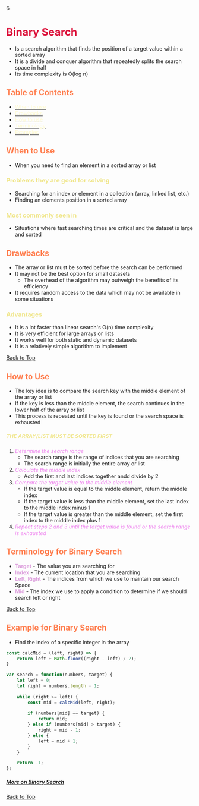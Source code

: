 <style>
r { color: Crimson }
o { color: Coral }
y { color: Khaki }
g { color: MediumSpringGreen }
b { color: SkyBlue }
i { color: Violet }
h { color:  Plum }
hh { color: Pink }
l { color: Lemonchiffon}
</style>6

# <h1 id='binary-search'><r>Binary Search</r></h1>
* Is a search algorithm that finds the position of a target value within a sorted array
* It is a divide and conquer algorithm that repeatedly splits the search space in half
* Its time complexity is O(log n)

## <h2 id='table-of-contents'><o>Table of Contents</o></h2>
* [<l>When to use</l>](#when-to-use)
* [<l>Drawbacks</l>](#drawbacks)
* [<l>How to use</l>](#how-to-use)
* [<l>Terminology</l>](#terminology)
* [<l>Examples</l>](#examples)

## <h2 id='when-to-use'><o>When to Use</o></h2>
* When you need to find an element in a sorted array or list
### <y>Problems they are good for solving</y>
* Searching for an index or element in a collection (array, linked list, etc.)
* Finding an elements position in a sorted array

### <y>Most commonly seen in</y>
* Situations where fast searching times are critical and the dataset is large and sorted

## <h2 id='drawbacks'><o>Drawbacks</o></h2>
* The array or list must be sorted before the search can be performed
* It may not be the best option for small datasets
    * The overhead of the algorithm may outweigh the benefits of its efficiency
* It requires random access to the data which may not be available in some situations

### <y>Advantages</y>
* It is a lot faster than linear search's O(n) time complexity
* It is very efficient for large arrays or lists
* It works well for both static and dynamic datasets
* It is a relatively simple algorithm to implement

[Back to Top](#table-of-contents)

## <h2 id='how-to-use'><o>How to Use</o></h2>
* The key idea is to compare the search key with the middle element of the array or list
* If the key is less than the middle element, the search continues in the lower half of the array or list
* This process is repeated until the key is found or the search space is exhausted

##### <y>**THE ARRAY/LIST MUST BE SORTED FIRST**</y>
1. <i>Determine the search range</i>
    * The search range is the range of indices that you are searching
    * The search range is initially the entire array or list
2. <i>Calculate the middle index</i>
    * Add the first and last indices together andd divide by 2
3. <i>Compare the target value to the middle element</i>
    * If the target value is equal to the middle element, return the middle index
    * If the target value is less than the middle element, set the last index to the middle index minus 1
    * If the target value is greater than the middle element, set the first index to the middle index plus 1
4. <i>Repeat steps 2 and 3 until the target value is found or the search range is exhausted</i>
## <h2 id='terminology'><o>Terminology for Binary Search</o></h2>
* <h>**Target**</h> - The value you are searching for
* <h>**Index**</h> - The current location that you are searching
* <h>**Left, Right**</h> - The indices from which we use to maintain our search Space
* <h>**Mid**</h> - The index we use to apply a condition to determine if we should search left or right

[Back to Top](#table-of-contents)
## <h2 id='examples'><o>Example for Binary Search</o></h2>
* Find the index of a specific integer in the array
```javascript
const calcMid = (left, right) => {
    return left + Math.floor((right - left) / 2);
}

var search = function(numbers, target) {
    let left = 0;
    let right = numbers.length - 1;
    
    while (right >= left) {
        const mid = calcMid(left, right);
   
        if (numbers[mid] == target) {
            return mid;  
        } else if (numbers[mid] > target) {
            right = mid - 1;
        } else {
            left = mid + 1;
        }
    }

    return -1;
};
```
##### [More on Binary Search](https://leetcode.com/explore/learn/card/binary-search/126/template-ii/)

[Back to Top](#table-of-contents)